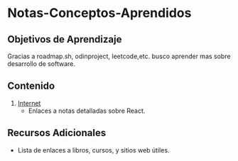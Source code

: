 # Notas-Conceptos-Aprendidos
## Objetivos de Aprendizaje
Gracias a roadmap.sh, odinproject, leetcode,etc. busco aprender mas sobre desarrollo de software.

## Contenido
1. [Internet](./Internet)
   - Enlaces a notas detalladas sobre React.


## Recursos Adicionales
- Lista de enlaces a libros, cursos, y sitios web útiles.
